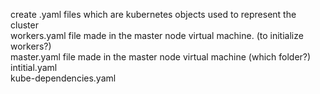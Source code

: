 create .yaml files which are kubernetes objects used to represent the cluster <br />
workers.yaml file made in the master node virtual machine. (to initialize workers?) <br />
master.yaml file made in the master node virtual machine (which folder?) <br />
intitial.yaml <br />
kube-dependencies.yaml <br /> 


